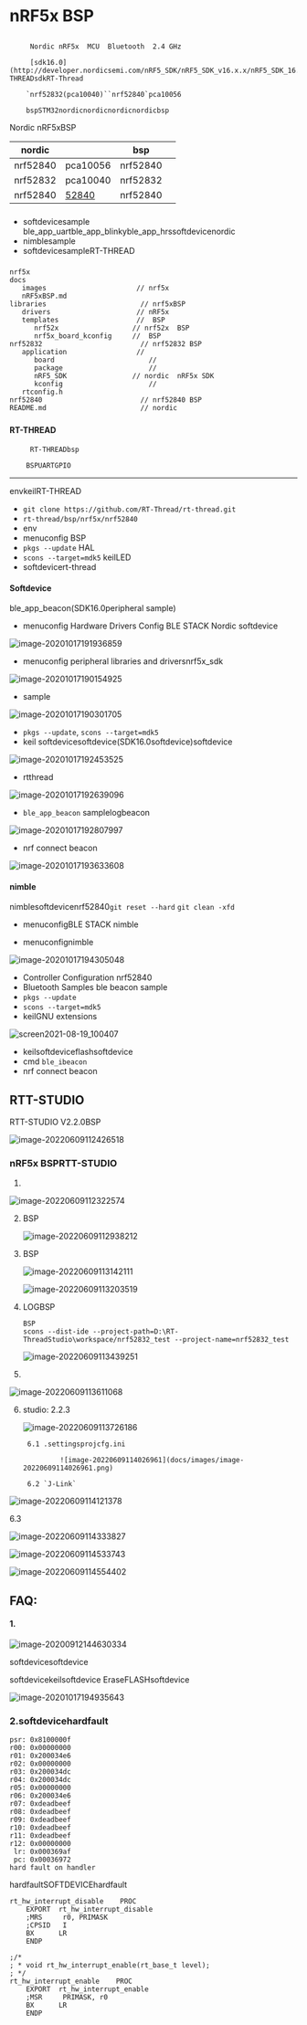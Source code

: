 # nRF5x BSP 

## 

         Nordic nRF5x  MCU  Bluetooth  2.4 GHz 

         [sdk16.0](http://developer.nordicsemi.com/nRF5_SDK/nRF5_SDK_v16.x.x/nRF5_SDK_16.0.0_98a08e2.zip)BSPSDKRT-THREADsdkRT-Thread

        `nrf52832(pca10040)``nrf52840`pca10056

        bspSTM32nordicnordicnordicnordicbsp

Nordic nRF5xBSP 

| nordic |                                                    | bsp |  |
| ------------ | ------------------------------------------------------------ | ------------- | ---- |
| nrf52840     | pca10056                                                 | nrf52840      |      |
| nrf52832     | pca10040                                                 | nrf52832      |      |
| nrf52840     | [52840](https://item.taobao.com/item.htm?spm=a1z10.1-c-s.w4004-15118192232.5.46a15d490SURQ9&id=581711815379) | nrf52840      |      |

### 

- softdevicesample ble_app_uartble_app_blinkyble_app_hrssoftdevicenordic
- nimblesample
- softdevicesampleRT-THREAD

  

### 

```
nrf5x
docs 
   images                      // nrf5x
   nRF5xBSP.md
libraries                       // nrf5xBSP
   drivers                     // nRF5x  
   templates                   //  BSP 
      nrf52x                  // nrf52x  BSP 
      nrf5x_board_kconfig     //  BSP 
nrf52832                        // nrf52832 BSP 
   application                 // 
      board                       // 
      package                     // 
      nRF5_SDK                // nordic  nRF5x SDK
      kconfig                     // 
   rtconfig.h
nrf52840                        // nrf52840 BSP 
README.md                       // nordic 
```

###  

#### RT-THREAD

         RT-THREADbsp

        BSPUARTGPIO

****

envkeilRT-THREAD

- `git clone https://github.com/RT-Thread/rt-thread.git`
- `rt-thread/bsp/nrf5x/nrf52840`
- env
- menuconfig BSP
- `pkgs --update` HAL
- `scons --target=mdk5`  keilLED
- softdevicert-thread

#### Softdevice 

ble_app_beacon(SDK16.0peripheral sample)

- menuconfig Hardware Drivers Config BLE STACK Nordic softdevice

![image-20201017191936859](docs/images/image-20201017191936859.png)

- menuconfig peripheral libraries and driversnrf5x_sdk

![image-20201017190154925](docs/images/softdevice_menuconfig.png)

- sample

![image-20201017190301705](docs/images/softdevice_2.png)

- `pkgs --update`, `scons --target=mdk5`  
- keil softdevicesoftdevice(SDK16.0softdevice)softdevice

![image-20201017192453525](docs/images/image-20201017192453525.png)

- rtthread

![image-20201017192639096](docs/images/image-20201017192639096.png)

-  `ble_app_beacon` samplelogbeacon

![image-20201017192807997](docs/images/image-20201017192807997.png)

- nrf connect beacon

![image-20201017193633608](docs/images/nrf_connect.jpg)

#### nimble

nimblesoftdevicenrf52840`git reset --hard`  `git clean -xfd`

- menuconfigBLE STACK nimble

- menuconfignimble

![image-20201017194305048](docs/images/nimble.png)

- Controller Configuration nrf52840
- Bluetooth Samples ble beacon sample
- `pkgs --update` 
- `scons --target=mdk5` 
- keilGNU extensions

![screen2021-08-19_100407](docs/images/screen2021-08-19_100407.jpg)

- keilsoftdeviceflashsoftdevice
- cmd `ble_ibeacon`
- nrf connect beacon



## RTT-STUDIO

RTT-STUDIO V2.2.0BSP

![image-20220609112426518](docs/images/image-20220609112426518.png)

### nRF5x BSPRTT-STUDIO

1. 

   ![image-20220609112322574](docs/images/image-20220609112322574.png)

2. BSP

   ![image-20220609112938212](docs/images/image-20220609112938212.png)

3. BSP

   ![image-20220609113142111](docs/images/image-20220609113142111.png)

   ![image-20220609113203519](docs/images/image-20220609113203519.png)

4. LOGBSP

   ```
   BSP
   scons --dist-ide --project-path=D:\RT-ThreadStudio\workspace/nrf52832_test --project-name=nrf52832_test
   ```

   ![image-20220609113439251](docs/images/image-20220609113439251.png)



5. 

   ![image-20220609113611068](docs/images/image-20220609113611068.png)

6. studio: 2.2.3

   ![image-20220609113726186](docs/images/image-20220609113726186.png)



		

		6.1 .settingsprojcfg.ini

				![image-20220609114026961](docs/images/image-20220609114026961.png)

		6.2 `J-Link`

![image-20220609114121378](docs/images/image-20220609114121378.png)

6.3 [](https://www.segger.com/supported-devices/jlink/)

![image-20220609114333827](docs/images/image-20220609114333827.png)

![image-20220609114533743](docs/images/image-20220609114533743.png)

![image-20220609114554402](docs/images/image-20220609114554402.png)

## FAQ:

#### 1. 

![image-20200912144630334](docs/images/faq1.png)

softdevicesoftdevice

softdevicekeilsoftdevice EraseFLASHsoftdevice

![image-20201017194935643](docs/images/softdevice_erase.png)



### 2.softdevicehardfault



```
psr: 0x8100000f
r00: 0x00000000
r01: 0x200034e6
r02: 0x00000000
r03: 0x200034dc
r04: 0x200034dc
r05: 0x00000000
r06: 0x200034e6
r07: 0xdeadbeef
r08: 0xdeadbeef
r09: 0xdeadbeef
r10: 0xdeadbeef
r11: 0xdeadbeef
r12: 0x00000000
 lr: 0x000369af
 pc: 0x00036972
hard fault on handler

```

hardfaultSOFTDEVICEhardfault

```
rt_hw_interrupt_disable    PROC
    EXPORT  rt_hw_interrupt_disable
    ;MRS     r0, PRIMASK
    ;CPSID   I
    BX      LR
    ENDP

;/*
; * void rt_hw_interrupt_enable(rt_base_t level);
; */
rt_hw_interrupt_enable    PROC
    EXPORT  rt_hw_interrupt_enable
    ;MSR     PRIMASK, r0
    BX      LR
    ENDP
```



